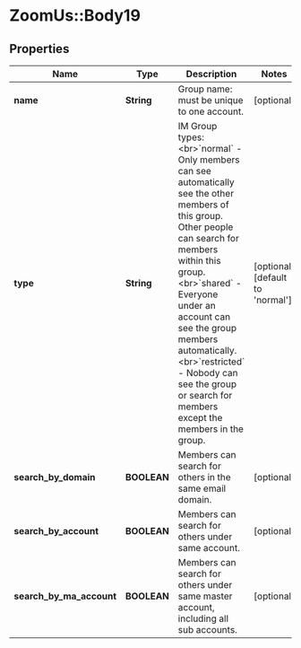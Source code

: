# ZoomUs::Body19

## Properties
Name | Type | Description | Notes
------------ | ------------- | ------------- | -------------
**name** | **String** | Group name: must be unique to one account. | [optional] 
**type** | **String** | IM Group types:&lt;br&gt;&#x60;normal&#x60; - Only members can see automatically see the other members of this group. Other people can search for members within this group. &lt;br&gt;&#x60;shared&#x60; - Everyone under an account can see the group members automatically.&lt;br&gt;&#x60;restricted&#x60; - Nobody can see the group or search for members except the members in the group. | [optional] [default to &#39;normal&#39;]
**search_by_domain** | **BOOLEAN** | Members can search for others in the same email domain. | [optional] 
**search_by_account** | **BOOLEAN** | Members can search for others under same account. | [optional] 
**search_by_ma_account** | **BOOLEAN** | Members can search for others under same master account, including all sub accounts. | [optional] 


